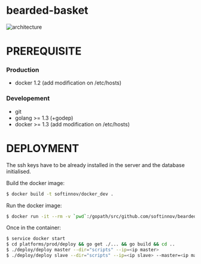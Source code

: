 bearded-basket
==============

![architecture](https://cloud.githubusercontent.com/assets/2647865/4824081/51a92f8a-5f56-11e4-8eb0-f0b978fba039.png)

PREREQUISITE
============

### Production

 - docker 1.2 (add modification on /etc/hosts)

### Developement

 - git
 - golang >= 1.3 (+godep)
 - docker >= 1.3 (add modification on /etc/hosts)

DEPLOYMENT
==========

The ssh keys have to be already installed in the server and the database initialised.

Build the docker image:
```bash
$ docker build -t softinnov/docker_dev .
```

Run the docker image:
```bash
$ docker run -it --rm -v `pwd`:/gopath/src/github.com/softinnov/bearded-basket --privileged -v [path].ssh:/root/.ssh softinnov/docker_dev
```

Once in the container:
```bash
$ service docker start
$ cd platforms/prod/deploy && go get ./... && go build && cd ..
$ ./deploy/deploy master --dir="scripts" --ip=<ip master>
$ ./deploy/deploy slave --dir="scripts" --ip=<ip slave> --master=<ip master>
```

